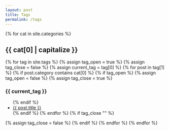 ```yaml
---
layout: post
title: Tags
permalink: /tags
---
```


{% for cat in site.categories %}
 <h2 id="{{ cat[0] }}">{{ cat[0] | capitalize }}</h2>
 {% for tag in site.tags %}
   {% assign tag_open = true %}
   {% assign tag_close = false %}
   {% assign current_tag = tag[0] %}
     {% for post in tag[1] %}
       {% if post.category contains cat[0] %}
         {% if tag_open %}
           {% assign tag_open = false %}
           {% assign tag_close = true %}
   
  <h3 id="{{ current_tag }}">{{ current_tag }}</h3>
  <ul>
         {% endif %}
       <li><a href="{{ post.url }}">{{ post.title }}</a></li>
       {% endif %}
     {% endfor %}
     {% if tag_close "" %}
  </ul>
       {% assign tag_close = false %}
     {% endif %}
 {% endfor %}
{% endfor %}
